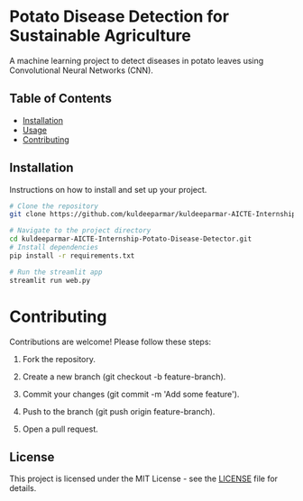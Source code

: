 # Potato Disease Detection for Sustainable Agriculture

A machine learning project to detect diseases in potato leaves using Convolutional Neural Networks (CNN).

## Table of Contents
- [Installation](#installation)
- [Usage](#usage)
- [Contributing](#contributing)


## Installation

Instructions on how to install and set up your project.

```bash
# Clone the repository
git clone https://github.com/kuldeeparmar/kuldeeparmar-AICTE-Internship-Potato-Disease-Detector.git

# Navigate to the project directory
cd kuldeeparmar-AICTE-Internship-Potato-Disease-Detector.git
# Install dependencies
pip install -r requirements.txt

# Run the streamlit app
streamlit run web.py

```

# Contributing

Contributions are welcome! Please follow these steps:

1) Fork the repository.

2) Create a new branch (git checkout -b feature-branch).

3) Commit your changes (git commit -m 'Add some feature').

4) Push to the branch (git push origin feature-branch).

6) Open a pull request.

## License

This project is licensed under the MIT License - see the [LICENSE](LICENSE) file for details.